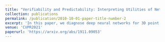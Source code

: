 ```yaml
---
title: "Verifiability and Predictability: Interpreting Utilities of Network Architectures for 3D Point Cloud Processing"
collection: publications
permalink: /publication/2010-10-01-paper-title-number-2
excerpt: 'In this paper, we diagnose deep neural networks for 3D point cloud processing to explore utilities of different network architectures. We propose a number of hypotheses on the effects of specific network architectures on the representation capacity of DNNs. In order to prove the hypotheses, we design five metrics to diagnose various types of DNNs from the following perspectives, information discarding, information concentration, rotation robustness, adversarial robustness, and neighborhood inconsistency. We conduct comparative studies based on such metrics to verify the hypotheses. We further use the verified hypotheses to revise architectures of existing DNNs to improve their utilities. Experiments demonstrate the effectiveness of our method.'
venue: 'CVPR2021'
paperurl: 'https://arxiv.org/abs/1911.09053'
---
```




